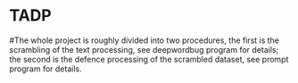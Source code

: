 # TADP
#The whole project is roughly divided into two procedures, the first is the scrambling of the text processing, see deepwordbug program for details; the second is the defence processing of the scrambled dataset, see prompt program for details.
